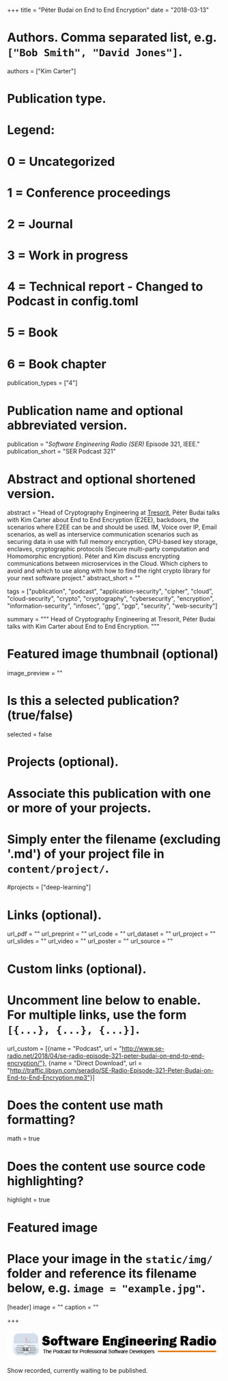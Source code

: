 +++
title = "Péter Budai on End to End Encryption"
date = "2018-03-13"

# Authors. Comma separated list, e.g. `["Bob Smith", "David Jones"]`.
authors = ["Kim Carter"]

# Publication type.
# Legend:
# 0 = Uncategorized
# 1 = Conference proceedings
# 2 = Journal
# 3 = Work in progress
# 4 = Technical report - Changed to Podcast in config.toml
# 5 = Book
# 6 = Book chapter
publication_types = ["4"]

# Publication name and optional abbreviated version.
publication = "*Software Engineering Radio (SER)* Episode 321, IEEE."
publication_short = "SER Podcast 321"

# Abstract and optional shortened version.
abstract = "Head of Cryptography Engineering at [Tresorit](https://tresorit.com/security), Péter Budai talks with Kim Carter about End to End Encryption (E2EE), backdoors, the scenarios where E2EE can be and should be used. IM, Voice over IP, Email scenarios, as well as interservice communication scenarios such as securing data in use with full memory encryption, CPU-based key storage, enclaves, cryptographic protocols (Secure multi-party computation and Homomorphic encryption). Péter and Kim discuss encrypting communications between microservices in the Cloud. Which ciphers to avoid and which to use along with how to find the right crypto library for your next software project."
abstract_short = ""

tags = ["publication", "podcast", "application-security", "cipher", "cloud", "cloud-security", "crypto", "cryptography", "cybersecurity", "encryption", "information-security", "infosec", "gpg", "pgp", "security", "web-security"]

summary = """
Head of Cryptography Engineering at Tresorit, Péter Budai talks with Kim Carter about End to End Encryption.
"""

# Featured image thumbnail (optional)
image_preview = ""

# Is this a selected publication? (true/false)
selected = false

# Projects (optional).
#   Associate this publication with one or more of your projects.
#   Simply enter the filename (excluding '.md') of your project file in `content/project/`.
#projects = ["deep-learning"]
 

# Links (optional).
url_pdf = ""
url_preprint = ""
url_code = ""
url_dataset = ""
url_project = ""
url_slides = ""
url_video = ""
url_poster = ""
url_source = ""

# Custom links (optional).
#   Uncomment line below to enable. For multiple links, use the form `[{...}, {...}, {...}]`.
url_custom = [{name = "Podcast", url = "http://www.se-radio.net/2018/04/se-radio-episode-321-peter-budai-on-end-to-end-encryption/"}, {name = "Direct Download", url = "http://traffic.libsyn.com/seradio/SE-Radio-Episode-321-Peter-Budai-on-End-to-End-Encryption.mp3"}]

# Does the content use math formatting?
math = true

# Does the content use source code highlighting?
highlight = true

# Featured image
# Place your image in the `static/img/` folder and reference its filename below, e.g. `image = "example.jpg"`.
[header]
image = ""
caption = ""

+++

[![Software Engineering Radio](/img/publication/se-radio-logo.png)](http://www.se-radio.net/team/kim-carter/)

Show recorded, currently waiting to be published.
